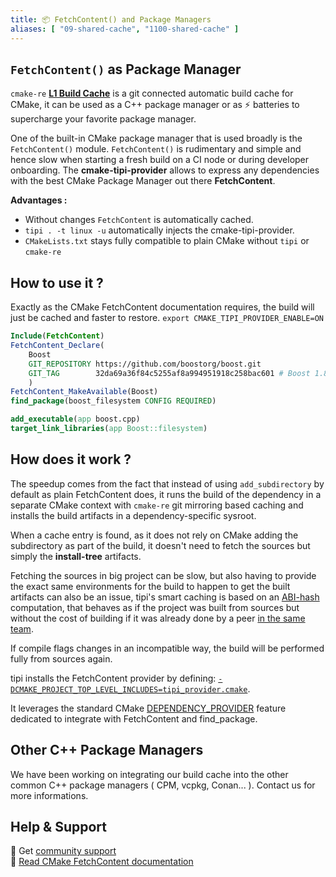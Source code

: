 ```yaml
---
title: 📦 FetchContent() and Package Managers
aliases: [ "09-shared-cache", "1100-shared-cache" ]
---
```


## `FetchContent()` as Package Manager
`cmake-re` [**L1 Build Cache**](/documentation/0360-build-cache) is a git connected automatic build cache for CMake, it can be used as a C++ package manager or as ⚡ batteries to supercharge your favorite package manager.

One of the built-in CMake package manager that is used broadly is the `FetchContent()` module. `FetchContent()` is rudimentary and simple and hence slow when starting a fresh build on a CI node or during developer onboarding. The **cmake-tipi-provider** allows to express any dependencies with the best CMake Package Manager out there **FetchContent**.

**Advantages :**
  - Without changes `FetchContent` is automatically cached.
  - `tipi . -t linux -u` automatically injects the cmake-tipi-provider. 
  - `CMakeLists.txt` stays fully compatible to plain CMake without `tipi` or `cmake-re`
 
## How to use it ?
Exactly as the CMake FetchContent documentation requires, the build will just be cached and faster to restore.
`export CMAKE_TIPI_PROVIDER_ENABLE=ON`

```cmake
Include(FetchContent)
FetchContent_Declare(
    Boost
    GIT_REPOSITORY https://github.com/boostorg/boost.git
    GIT_TAG        32da69a36f84c5255af8a994951918c258bac601 # Boost 1.80
    )
FetchContent_MakeAvailable(Boost)
find_package(boost_filesystem CONFIG REQUIRED)

add_executable(app boost.cpp)
target_link_libraries(app Boost::filesystem)
```

## How does it work ?
The speedup comes from the fact that instead of using `add_subdirectory` by default as plain FetchContent does, it runs the build of the dependency in a separate CMake context with `cmake-re` git mirroring based caching and installs the build artifacts in a dependency-specific sysroot.

When a cache entry is found, as it does not rely on CMake adding the subdirectory as part of the build, it doesn't need to fetch the sources but simply the **install-tree** artifacts.

Fetching the sources in big project can be slow, but also having to provide the exact same environments for the build to happen to get the built artifacts can also be an issue, tipi's smart caching is based on an [ABI-hash](./0360-build-cache.md) computation, that behaves as if the project was built from sources but without the cost of building if it was already done by a peer [in the same team](./0370-shared-cache.md).

If compile flags changes in an incompatible way, the build will be performed fully from sources again.

tipi installs the FetchContent provider by defining: [`-DCMAKE_PROJECT_TOP_LEVEL_INCLUDES=tipi_provider.cmake`](./tipi_provider.cmake).

It leverages the standard CMake [DEPENDENCY_PROVIDER](https://cmake.org/cmake/help/latest/command/cmake_language.html#dependency-providers) feature dedicated to integrate with FetchContent and find_package.

## Other C++ Package Managers
We have been working on integrating our build cache into the other common C++ package managers ( CPM, vcpkg, Conan... ). Contact us for more informations. 

## Help & Support
🧚 Get [community support](https://github.com/tipi-build/cmake-tipi-provider/issues)
<br/>📖 [Read CMake FetchContent documentation](https://cmake.org/cmake/help/latest/module/FetchContent.html)
